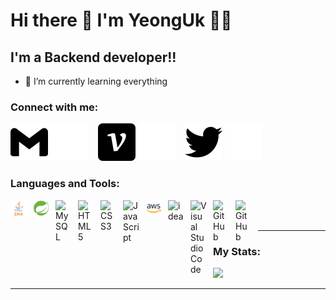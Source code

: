 <h1>
  Hi there 👋 I'm YeongUk 👨‍💻
</h1>

## I'm a Backend developer!!

- 🌱 I’m currently learning everything

### Connect with me:

[![website](./img/gmail-light.svg)](mailto:young1uk2@gmail.com#gh-light-mode-only)
[![website](./img/gmail-dark.svg)](mailto:young1uk2@gmail.com#gh-dark-mode-only)
&nbsp;&nbsp;
[![website](./img/velog-light.svg)](https://velog.io/@ukukuk2#gh-light-mode-only)
[![website](./img/velog-dark.svg)](https://velog.io/@ukukuk2#gh-dark-mode-only)
&nbsp;&nbsp;
[![website](./img/twitter-light.svg)](https://twitter.com/YeongUkJ#gh-light-mode-only)
[![website](./img/twitter-dark.svg)](https://twitter.com/YeongUkJ#gh-dark-mode-only)

### Languages and Tools:

<img align="left" alt="JAVA" width="26px" src="https://raw.githubusercontent.com/github/explore/5b3600551e122a3277c2c5368af2ad5725ffa9a1/topics/java/java.png" style="padding-right:10px;" />
<img align="left" alt="SPRING" width="26px" src="https://raw.githubusercontent.com/github/explore/5b3600551e122a3277c2c5368af2ad5725ffa9a1/topics/spring/spring.png" style="padding-right:10px;" />
<img align="left" alt="MySQL" width="26px" src="https://cdn.jsdelivr.net/gh/devicons/devicon/icons/mysql/mysql-original.svg" style="padding-right:10px;" />
<img align="left" alt="HTML5" width="26px" src="https://cdn.jsdelivr.net/gh/devicons/devicon/icons/html5/html5-original.svg" style="padding-right:10px;" />
<img align="left" alt="CSS3" width="26px" src="https://cdn.jsdelivr.net/gh/devicons/devicon/icons/css3/css3-original.svg" style="padding-right:10px;" />
<img align="left" alt="JavaScript" width="26px" src="https://cdn.jsdelivr.net/gh/devicons/devicon/icons/javascript/javascript-original.svg" style="padding-right:10px;" />
<img align="left" alt="AWS" width="26px" src="https://raw.githubusercontent.com/github/explore/5b3600551e122a3277c2c5368af2ad5725ffa9a1/topics/aws/aws.png" style="padding-right:10px;" />
<img align="left" alt="idea" width="26px" src="https://www.jetbrains.com/idea/img/idea-edu.svg" style="padding-right:10px;" />
<img align="left" alt="Visual Studio Code" width="26px" src="https://cdn.jsdelivr.net/gh/devicons/devicon/icons/vscode/vscode-original.svg" style="padding-right:10px;" />
<img align="left" alt="GitHub" width="26px" src="https://user-images.githubusercontent.com/3369400/139447912-e0f43f33-6d9f-45f8-be46-2df5bbc91289.png" style="padding-right:10px;" />
<img align="left" alt="GitHub" width="26px" src="https://user-images.githubusercontent.com/3369400/139448065-39a229ba-4b06-434b-bc67-616e2ed80c8f.png" style="padding-right:10px;" />

<br />
<br />

---

### My Stats:

<a href="#"><img src="https://github-readme-stats.vercel.app/api?username=JYeongUk&show_icons=true&theme=tokyonight&hide_border=true" width="350"></a>
<br />

---

<!--
**alexandresanlim/alexandresanlim** is a ✨ _special_ ✨ repository because its `README.md` (this file) appears on your GitHub profile.
Here are some ideas to get you started:
- 🔭 I’m currently working on ...
- 🌱 I’m currently learning ...
- 👯 I’m looking to collaborate on ...
- 🤔 I’m looking for help with ...
- 💬 Ask me about ...
- 📫 How to reach me: ...
- 😄 Pronouns: ...
- ⚡ Fun fact: ...
-->
